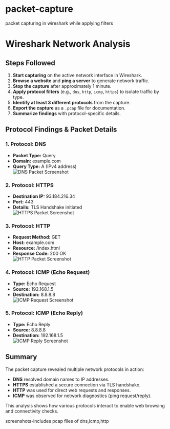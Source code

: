 # packet-capture
packet capturing in wireshark while applying filters
# Wireshark Network Analysis

## Steps Followed

1. **Start capturing** on the active network interface in Wireshark.  
2. **Browse a website** and **ping a server** to generate network traffic.  
3. **Stop the capture** after approximately 1 minute.  
4. **Apply protocol filters** (e.g., `dns`, `http`, `icmp`, `https`) to isolate traffic by type.  
5. **Identify at least 3 different protocols** from the capture.  
6. **Export the capture** as a `.pcap` file for documentation.  
7. **Summarize findings** with protocol-specific details.  



## Protocol Findings & Packet Details

### 1. **Protocol: DNS**
- **Packet Type:** Query  
- **Domain:** example.com  
- **Query Type:** A (IPv4 address)  
![DNS Packet Screenshot](images/dns.png)



### 2. **Protocol: HTTPS**
- **Destination IP:** 93.184.216.34  
- **Port:** 443  
- **Details:** TLS Handshake initiated  
![HTTPS Packet Screenshot](images/https.png)



### 3. **Protocol: HTTP**
- **Request Method:** GET  
- **Host:** example.com  
- **Resource:** /index.html  
- **Response Code:** 200 OK  
![HTTP Packet Screenshot](images/http.png)



### 4. **Protocol: ICMP (Echo Request)**
- **Type:** Echo Request  
- **Source:** 192.168.1.5  
- **Destination:** 8.8.8.8  
![ICMP Request Screenshot](images/icmp_request.png)



### 5. **Protocol: ICMP (Echo Reply)**
- **Type:** Echo Reply  
- **Source:** 8.8.8.8  
- **Destination:** 192.168.1.5  
![ICMP Reply Screenshot](images/icmp_reply.png)



## Summary

The packet capture revealed multiple network protocols in action:

- **DNS** resolved domain names to IP addresses.  
- **HTTPS** established a secure connection via TLS handshake.  
- **HTTP** was used for direct web requests and responses.  
- **ICMP** was observed for network diagnostics (ping request/reply).  

This analysis shows how various protocols interact to enable web browsing and connectivity checks.

screenshots-includes pcap files of dns,icmp,http

